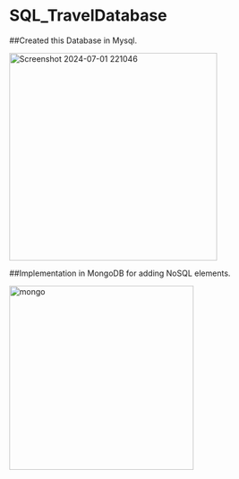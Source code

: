 # SQL_TravelDatabase

##Created this Database in Mysql.

<img width="371" alt="Screenshot 2024-07-01 221046" src="https://github.com/Ameya-Deshmukh26/SQL_TravelDatabase/assets/77532501/39f446d5-bfb0-4257-9a4c-aea7eb5ea36a">


##Implementation in MongoDB for adding NoSQL elements.


<img width="329" alt="mongo" src="https://github.com/Ameya-Deshmukh26/SQL_TravelDatabase/assets/77532501/fb20bb87-a7d5-4ba0-ae5c-d2b08f021a15">
